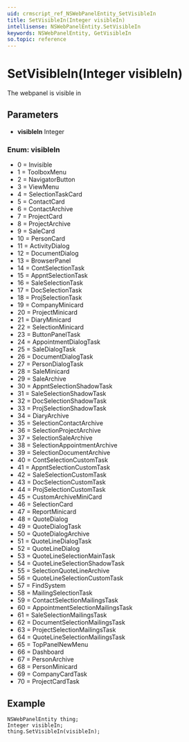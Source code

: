 ```yaml
---
uid: crmscript_ref_NSWebPanelEntity_SetVisibleIn
title: SetVisibleIn(Integer visibleIn)
intellisense: NSWebPanelEntity.SetVisibleIn
keywords: NSWebPanelEntity, GetVisibleIn
so.topic: reference
---
```


# SetVisibleIn(Integer visibleIn)

The webpanel is visible in

## Parameters

* **visibleIn** Integer

### Enum: visibleIn

* 0 = Invisible
* 1 = ToolboxMenu
* 2 = NavigatorButton
* 3 = ViewMenu
* 4 = SelectionTaskCard
* 5 = ContactCard
* 6 = ContactArchive
* 7 = ProjectCard
* 8 = ProjectArchive
* 9 = SaleCard
* 10 = PersonCard
* 11 = ActivityDialog
* 12 = DocumentDialog
* 13 = BrowserPanel
* 14 = ContSelectionTask
* 15 = AppntSelectionTask
* 16 = SaleSelectionTask
* 17 = DocSelectionTask
* 18 = ProjSelectionTask
* 19 = CompanyMinicard
* 20 = ProjectMinicard
* 21 = DiaryMinicard
* 22 = SelectionMinicard
* 23 = ButtonPanelTask
* 24 = AppointmentDialogTask
* 25 = SaleDialogTask
* 26 = DocumentDialogTask
* 27 = PersonDialogTask
* 28 = SaleMinicard
* 29 = SaleArchive
* 30 = AppntSelectionShadowTask
* 31 = SaleSelectionShadowTask
* 32 = DocSelectionShadowTask
* 33 = ProjSelectionShadowTask
* 34 = DiaryArchive
* 35 = SelectionContactArchive
* 36 = SelectionProjectArchive
* 37 = SelectionSaleArchive
* 38 = SelectionAppointmentArchive
* 39 = SelectionDocumentArchive
* 40 = ContSelectionCustomTask
* 41 = AppntSelectionCustomTask
* 42 = SaleSelectionCustomTask
* 43 = DocSelectionCustomTask
* 44 = ProjSelectionCustomTask
* 45 = CustomArchiveMiniCard
* 46 = SelectionCard
* 47 = ReportMinicard
* 48 = QuoteDialog
* 49 = QuoteDialogTask
* 50 = QuoteDialogArchive
* 51 = QuoteLineDialogTask
* 52 = QuoteLineDialog
* 53 = QuoteLineSelectionMainTask
* 54 = QuoteLineSelectionShadowTask
* 55 = SelectionQuoteLineArchive
* 56 = QuoteLineSelectionCustomTask
* 57 = FindSystem
* 58 = MailingSelectionTask
* 59 = ContactSelectionMailingsTask
* 60 = AppointmentSelectionMailingsTask
* 61 = SaleSelectionMailingsTask
* 62 = DocumentSelectionMailingsTask
* 63 = ProjectSelectionMailingsTask
* 64 = QuoteLineSelectionMailingsTask
* 65 = TopPanelNewMenu
* 66 = Dashboard
* 67 = PersonArchive
* 68 = PersonMinicard
* 69 = CompanyCardTask
* 70 = ProjectCardTask

## Example

```crmscript
NSWebPanelEntity thing;
Integer visibleIn;
thing.SetVisibleIn(visibleIn);
```
